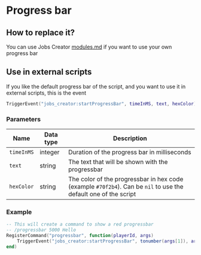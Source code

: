 # Progress bar

## How to replace it?

You can use Jobs Creator [modules.md](modules.md "mention") if you want to use your own progress bar

## Use in external scripts

If you like the default progress bar of the script, and you want to use it in external scripts, this is the event

```lua
TriggerEvent("jobs_creator:startProgressBar", timeInMS, text, hexColor)
```

### Parameters

| Name       | Data type | Description                                                                                                     |
| ---------- | --------- | --------------------------------------------------------------------------------------------------------------- |
| `timeInMS` | integer   | Duration of the progress bar in milliseconds                                                                    |
| `text`     | string    | The text that will be shown with the progressbar                                                                |
| `hexColor` | string    | The color of the progressbar in hex code (example `#70f2b4`). Can be `nil` to use the default one of the script |

### Example

```lua
-- This will create a command to show a red progressbar
-- /progressbar 5000 Hello
RegisterCommand("progressbar", function(playerId, args) 
    TriggerEvent("jobs_creator:startProgressBar", tonumber(args[1]), args[2], "#ff0000")
end)
```
